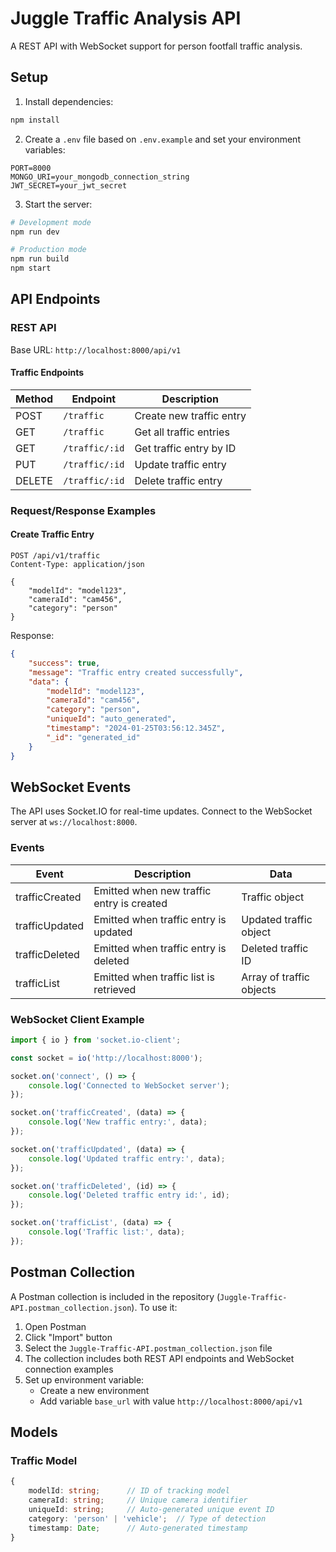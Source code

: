 # Juggle Traffic Analysis API

A REST API with WebSocket support for person footfall traffic analysis.

## Setup

1. Install dependencies:
```bash
npm install
```

2. Create a `.env` file based on `.env.example` and set your environment variables:
```
PORT=8000
MONGO_URI=your_mongodb_connection_string
JWT_SECRET=your_jwt_secret
```

3. Start the server:
```bash
# Development mode
npm run dev

# Production mode
npm run build
npm start
```

## API Endpoints

### REST API

Base URL: `http://localhost:8000/api/v1`

#### Traffic Endpoints

| Method | Endpoint | Description |
|--------|----------|-------------|
| POST | `/traffic` | Create new traffic entry |
| GET | `/traffic` | Get all traffic entries |
| GET | `/traffic/:id` | Get traffic entry by ID |
| PUT | `/traffic/:id` | Update traffic entry |
| DELETE | `/traffic/:id` | Delete traffic entry |

### Request/Response Examples

#### Create Traffic Entry
```http
POST /api/v1/traffic
Content-Type: application/json

{
    "modelId": "model123",
    "cameraId": "cam456",
    "category": "person"
}
```

Response:
```json
{
    "success": true,
    "message": "Traffic entry created successfully",
    "data": {
        "modelId": "model123",
        "cameraId": "cam456",
        "category": "person",
        "uniqueId": "auto_generated",
        "timestamp": "2024-01-25T03:56:12.345Z",
        "_id": "generated_id"
    }
}
```

## WebSocket Events

The API uses Socket.IO for real-time updates. Connect to the WebSocket server at `ws://localhost:8000`.

### Events

| Event | Description | Data |
|-------|-------------|------|
| trafficCreated | Emitted when new traffic entry is created | Traffic object |
| trafficUpdated | Emitted when traffic entry is updated | Updated traffic object |
| trafficDeleted | Emitted when traffic entry is deleted | Deleted traffic ID |
| trafficList | Emitted when traffic list is retrieved | Array of traffic objects |

### WebSocket Client Example

```javascript
import { io } from 'socket.io-client';

const socket = io('http://localhost:8000');

socket.on('connect', () => {
    console.log('Connected to WebSocket server');
});

socket.on('trafficCreated', (data) => {
    console.log('New traffic entry:', data);
});

socket.on('trafficUpdated', (data) => {
    console.log('Updated traffic entry:', data);
});

socket.on('trafficDeleted', (id) => {
    console.log('Deleted traffic entry id:', id);
});

socket.on('trafficList', (data) => {
    console.log('Traffic list:', data);
});
```

## Postman Collection

A Postman collection is included in the repository (`Juggle-Traffic-API.postman_collection.json`). To use it:

1. Open Postman
2. Click "Import" button
3. Select the `Juggle-Traffic-API.postman_collection.json` file
4. The collection includes both REST API endpoints and WebSocket connection examples
5. Set up environment variable:
   - Create a new environment
   - Add variable `base_url` with value `http://localhost:8000/api/v1`

## Models

### Traffic Model

```typescript
{
    modelId: string;      // ID of tracking model
    cameraId: string;     // Unique camera identifier
    uniqueId: string;     // Auto-generated unique event ID
    category: 'person' | 'vehicle';  // Type of detection
    timestamp: Date;      // Auto-generated timestamp
}
